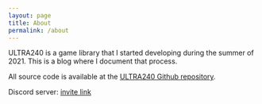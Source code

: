 ```yaml
---
layout: page
title: About
permalink: /about
---
```


ULTRA240 is a game library that I started developing during the summer of 2021.
This is a blog where I document that process.

All source code is available at the [ULTRA240 Github repository](https://github.com/3snowp7im/ultra240).

Discord server: [invite link](https://discord.gg/qVfh8s923P)

